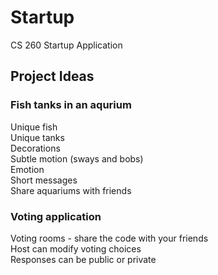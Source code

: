 # Startup
CS 260 Startup Application

## Project Ideas

### Fish tanks in an aqurium
Unique fish  
Unique tanks  
Decorations  
Subtle motion (sways and bobs)  
Emotion  
Short messages  
Share aquariums with friends  

### Voting application
Voting rooms - share the code with your friends  
Host can modify voting choices  
Responses can be public or private  
